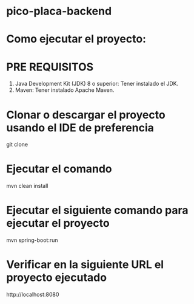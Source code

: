 # pico-placa-backend
# Como ejecutar el proyecto:

# PRE REQUISITOS
1. Java Development Kit (JDK) 8 o superior: Tener instalado el JDK.
2. Maven: Tener instalado Apache Maven.

# Clonar o descargar el proyecto usando el IDE de preferencia
git clone 

# Ejecutar el comando 
mvn clean install

# Ejecutar el siguiente comando para ejecutar el proyecto
mvn spring-boot:run

# Verificar en la siguiente URL el proyecto ejecutado
http://localhost:8080
